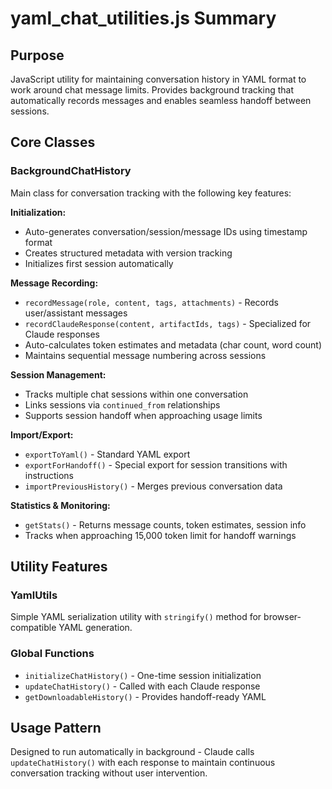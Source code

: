 # yaml_chat_utilities.js Summary

## Purpose
JavaScript utility for maintaining conversation history in YAML format to work around chat message limits. Provides background tracking that automatically records messages and enables seamless handoff between sessions.

## Core Classes

### BackgroundChatHistory
Main class for conversation tracking with the following key features:

**Initialization:**
- Auto-generates conversation/session/message IDs using timestamp format
- Creates structured metadata with version tracking
- Initializes first session automatically

**Message Recording:**
- `recordMessage(role, content, tags, attachments)` - Records user/assistant messages
- `recordClaudeResponse(content, artifactIds, tags)` - Specialized for Claude responses
- Auto-calculates token estimates and metadata (char count, word count)
- Maintains sequential message numbering across sessions

**Session Management:**
- Tracks multiple chat sessions within one conversation
- Links sessions via `continued_from` relationships
- Supports session handoff when approaching usage limits

**Import/Export:**
- `exportToYaml()` - Standard YAML export
- `exportForHandoff()` - Special export for session transitions with instructions
- `importPreviousHistory()` - Merges previous conversation data

**Statistics & Monitoring:**
- `getStats()` - Returns message counts, token estimates, session info
- Tracks when approaching 15,000 token limit for handoff warnings

## Utility Features

### YamlUtils
Simple YAML serialization utility with `stringify()` method for browser-compatible YAML generation.

### Global Functions
- `initializeChatHistory()` - One-time session initialization
- `updateChatHistory()` - Called with each Claude response
- `getDownloadableHistory()` - Provides handoff-ready YAML

## Usage Pattern
Designed to run automatically in background - Claude calls `updateChatHistory()` with each response to maintain continuous conversation tracking without user intervention.
